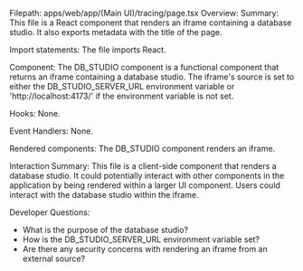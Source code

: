 Filepath: apps/web/app/(Main UI)/tracing/page.tsx
Overview: Summary:
This file is a React component that renders an iframe containing a database studio. It also exports metadata with the title of the page.

Import statements:
The file imports React.

Component:
The DB_STUDIO component is a functional component that returns an iframe containing a database studio. The iframe's source is set to either the DB_STUDIO_SERVER_URL environment variable or 'http://localhost:4173/' if the environment variable is not set.

Hooks:
None.

Event Handlers:
None.

Rendered components:
The DB_STUDIO component renders an iframe.

Interaction Summary:
This file is a client-side component that renders a database studio. It could potentially interact with other components in the application by being rendered within a larger UI component. Users could interact with the database studio within the iframe.

Developer Questions:
- What is the purpose of the database studio?
- How is the DB_STUDIO_SERVER_URL environment variable set?
- Are there any security concerns with rendering an iframe from an external source?

